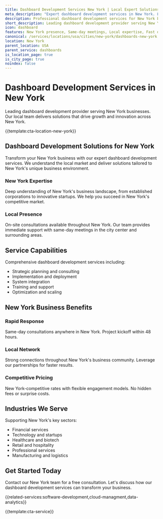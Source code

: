 ```yaml
---
title: Dashboard Development Services New York | Local Expert Solutions
meta_description: "Expert dashboard development services in New York. Local team, same-day consultations, proven results. Transform your business today."
description: Professional dashboard development services for New York businesses
short_description: Leading dashboard development provider serving New York and New York.
icon: dashboard
features: New York presence, Same-day meetings, Local expertise, Fast deployment, Competitive rates, Proven track record
canonical: /services/locations/usa/cities/new-york/dashboards-new-york.html
location: New York
parent_location: USA
parent_service: dashboards
is_location_page: true
is_city_page: true
noindex: false
---
```


# Dashboard Development Services in New York

Leading dashboard development provider serving New York businesses. Our local team delivers solutions that drive growth and innovation across New York.

{{template:cta-location-new-york}}

## Dashboard Development Solutions for New York

Transform your New York business with our expert dashboard development services. We understand the local market and deliver solutions tailored to New York's unique business environment.

### New York Expertise

Deep understanding of New York's business landscape, from established corporations to innovative startups. We help you succeed in New York's competitive market.

### Local Presence

On-site consultations available throughout New York. Our team provides immediate support with same-day meetings in the city center and surrounding areas.

## Service Capabilities

Comprehensive dashboard development services including:
- Strategic planning and consulting
- Implementation and deployment
- System integration
- Training and support
- Optimization and scaling

## New York Business Benefits

### Rapid Response
Same-day consultations anywhere in New York. Project kickoff within 48 hours.

### Local Network
Strong connections throughout New York's business community. Leverage our partnerships for faster results.

### Competitive Pricing
New York-competitive rates with flexible engagement models. No hidden fees or surprise costs.

## Industries We Serve

Supporting New York's key sectors:
- Financial services
- Technology and startups
- Healthcare and biotech
- Retail and hospitality
- Professional services
- Manufacturing and logistics

## Get Started Today

Contact our New York team for a free consultation. Let's discuss how our dashboard development services can transform your business.

{{related-services:software-development,cloud-managment,data-analytics}}

{{template:cta-service}}
